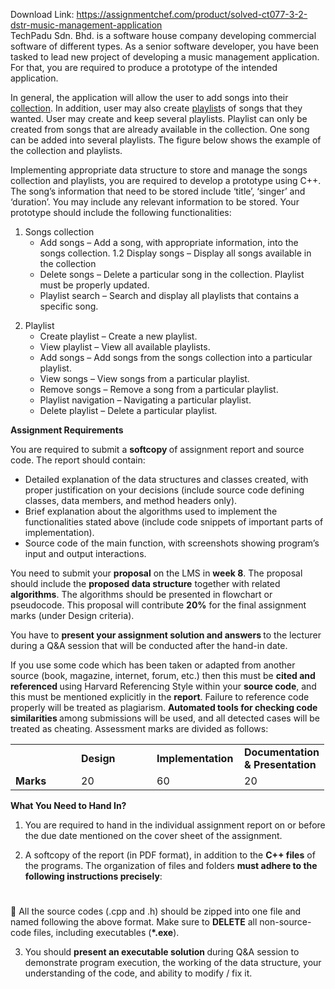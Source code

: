 Download Link: https://assignmentchef.com/product/solved-ct077-3-2-dstr-music-management-application
<br>
TechPadu Sdn. Bhd. is a software house company developing commercial software of different types. As a senior software developer, you have been tasked to lead new project of developing a music management application. For that, you are required to produce a prototype of the intended application.

In general, the application will allow the user to add songs into their <u>collection</u>. In addition, user may also create <u>playlist</u>s of songs that they wanted. User may create and keep several playlists. Playlist can only be created from songs that are already available in the collection. One song can be added into several playlists. The figure below shows the example of the collection and playlists.

Implementing appropriate data structure to store and manage the songs collection and playlists, you are required to develop a prototype using C++. The song’s information that need to be stored include ‘title’, ‘singer’ and ‘duration’. You may include any relevant information to be stored. Your prototype should include the following functionalities:

<ol>

 <li>Songs collection

  <ul>

   <li>Add songs – Add a song, with appropriate information, into the songs collection. 1.2 Display songs – Display all songs available in the collection</li>

   <li>Delete songs – Delete a particular song in the collection. Playlist must be properly updated.</li>

   <li>Playlist search – Search and display all playlists that contains a specific song.</li>

  </ul></li>

</ol>




<ol start="2">

 <li>Playlist

  <ul>

   <li>Create playlist – Create a new playlist.</li>

   <li>View playlist – View all available playlists.</li>

   <li>Add songs – Add songs from the songs collection into a particular playlist.</li>

   <li>View songs – View songs from a particular playlist.</li>

   <li>Remove songs – Remove a song from a particular playlist.</li>

   <li>Playlist navigation – Navigating a particular playlist.</li>

   <li>Delete playlist – Delete a particular playlist.</li>

  </ul></li>

</ol>




<strong>Assignment Requirements </strong>




You are required to submit a <strong>softcopy </strong>of assignment report and source code. The report should contain:




<ul>

 <li>Detailed explanation of the data structures and classes created, with proper justification on your decisions (include source code defining classes, data members, and method headers only).</li>

 <li>Brief explanation about the algorithms used to implement the functionalities stated above (include code snippets of important parts of implementation).</li>

 <li>Source code of the main function, with screenshots showing program’s input and output interactions.</li>

</ul>




You need to submit your <strong>proposal</strong> on the LMS in <strong>week 8</strong>. The proposal should include the <strong>proposed data structure</strong> together with related <strong>algorithms</strong>. The algorithms should be presented in flowchart or pseudocode. This proposal will contribute <strong>20%</strong> for the final assignment marks (under Design criteria).




You have to <strong>present your assignment solution and answers </strong>to the lecturer during a Q&amp;A session that will be conducted after the hand-in date.




If you use some code which has been taken or adapted from another source (book, magazine, internet, forum, etc.) then this must be <strong>cited and referenced </strong>using Harvard Referencing Style within your <strong>source code</strong>, and this must be mentioned explicitly in the <strong>report</strong>. Failure to reference code properly will be treated as plagiarism. <strong>Automated tools for checking code similarities </strong>among submissions will be used, and all detected cases will be treated as cheating. Assessment marks are divided as follows:




<table width="437">

 <tbody>

  <tr>

   <td width="89"><strong> </strong></td>

   <td width="105"><strong>Design </strong></td>

   <td width="124"><strong>Implementation </strong></td>

   <td width="119"><strong>Documentation &amp; Presentation </strong></td>

  </tr>

  <tr>

   <td width="89"><strong>Marks </strong></td>

   <td width="105">20</td>

   <td width="124">60</td>

   <td width="119">20</td>

  </tr>

 </tbody>

</table>




<strong>What You Need to Hand In? </strong>

<ol>

 <li>You are required to hand in the individual assignment report on or before the due date mentioned on the cover sheet of the assignment.</li>

</ol>

<strong> </strong>

<ol start="2">

 <li>A softcopy of the report (in PDF format), in addition to the <strong>C++ files</strong> of the programs. The organization of files and folders <strong>must adhere to the following instructions precisely</strong>:</li>

</ol>

<h1></h1>




 All the source codes (.cpp and .h) should be zipped into one file and named following the above format. Make sure to <strong>DELETE</strong> all non-source-code files, including executables (<strong>*.exe</strong>).




<ol start="3">

 <li>You should <strong>present an executable solution </strong>during Q&amp;A session to demonstrate program execution, the working of the data structure, your understanding of the code, and ability to modify / fix it.</li>

</ol>

<strong> </strong>


